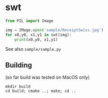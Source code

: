 # swt

```python
from PIL import Image

img = IMage.open('sample/ReceiptSwiss.jpg')
for x0,y0, x1,y1 in swt(img):
    print(x0,y0, x1,y1)
```

See also `sample/sample.py`

## Building

(so far build was tested on MacOS only)

```
mkdir build
cd build; cmake ..; make; cd ..
```

